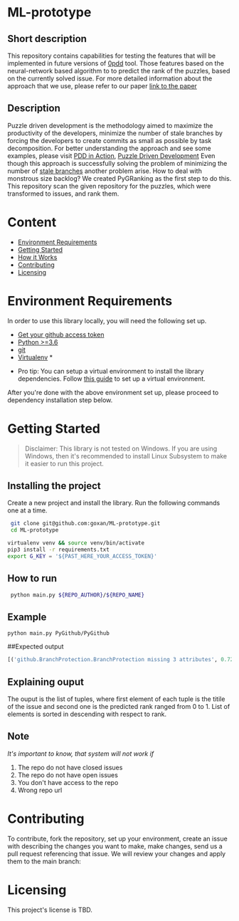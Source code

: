 # ML-prototype


## Short description
This repository contains capabilities for testing the features that will be implemented in future versions of [0pdd](https://github.com/yegor256/0pdd) tool. Those features based on the neural-network based algorithm to to predict the rank of the puzzles, based on the currently solved issue. For more detailed information about the approach that we use, please refer to our paper [link to the paper]()

## Description
Puzzle driven development is the methodology aimed to maximize the productivity of the developers, minimize the number of stale branches by forcing the developers to create commits as small as possible by task decomposition. For better understanding the approach and see some examples, please visit [PDD in Action](https://www.yegor256.com/2017/04/05/pdd-in-action.html), [Puzzle Driven Development](https://www.yegor256.com/2010/03/04/pdd.html)
Even though this approach is successfully solving the problem of minimizing the number of [stale branches](https://stackoverflow.com/questions/29112156/what-is-a-stale-git-branch) another problem arise. How to deal with monstrous size backlog? We created PyGRanking as the first step to do this. This repository scan the given repository for the puzzles, which were transformed to issues, and rank them.   


# Content

- [Environment Requirements](#environment-requirements)
- [Getting Started](#getting-started)
- [How it Works](#how-it-works)
- [Contributing](#contributing)
- [Licensing](#licensing)


# Environment Requirements

In order to use this library locally, you will need the following set up.

- [Get your github access token](https://github.com/settings/tokens)
- [Python >=3.6](https://www.python.org/downloads/)
- [git](https://git-scm.com/downloads)
- [Virtualenv](https://pypi.org/project/virtualenv/) *
* Pro tip: You can setup a virtual environment to install the library dependencies. Follow [this guide](https://docs.python-guide.org/dev/virtualenvs/) to set up a virtual environment.

After you're done with the above environment set up, please proceed to dependency installation step below.

# Getting Started

> Disclaimer: This library is not tested on Windows. If you are using Windows, then it's recommended to install Linux Subsystem to make it easier to run this project.

## Installing the project

Create a new project and install the library. Run the following commands one at a time.

```sh
 git clone git@github.com:goxan/ML-prototype.git
 cd ML-prototype
 ```
 
 ```sh
 virtualenv venv && source venv/bin/activate
 pip3 install -r requirements.txt
 export G_KEY = '${PAST_HERE_YOUR_ACCESS_TOKEN}'
 ```
## How to run 

 ```sh
  python main.py ${REPO_AUTHOR}/${REPO_NAME}
 ```
 
## Example
 ```
 python main.py PyGithub/PyGithub
 ```
 
 ##Expected output
 ```python
[('github.BranchProtection.BranchProtection missing 3 attributes', 0.7212354), ('Adding a team with permission to a repository is failing', 0.6985797), ('Provide a way to make a "raw" request', 0.6701817), ('Getting new commits sha after merging of pull request ', 0.65503913), ('From issue ID, how do I get Project > Card name?', 0.6337153), ('Feature request: Github template repo', 0.632738), ('GPG signatures for source validation', 0.6323918), ('A property to access the `assets` field of release (#1898)', 0.62886816), ('github.GithubException.UnknownObjectException: 404 {“message”: “Not Found”,', 0.62135214), ('Add a bunch of missing urllib.parse.quote calls', 0.6212146), ('Support for github apps', 0.6181993), ('Add support for merge-upstream Repository action', 0.61599404), ('Clarify `github.Commit` vs `github.GitCommit`', 0.614295), ('Way to get all the installed GitHub apps in the org', 0.61175317), ('Test recorder adds wrong string for token authorization', 0.6088931), ('how to get when a commit is pushed to a pullrequest object', 0.60818), ('Return MainClass.Github.get_installation(id)', 0.6079036), ('Store URL to the repository in GithubException', 0.605236), ('get followers of specific repository', 0.6015458), ('Add link to more examples', 0.5986642), ('Adds support to create repository from a template', 0.594998), ('Include GitHub App usage in doc/examples', 0.5945333), ('Support full GitHub app authentication', 0.5924947), ('top-level directory in tarball is different when using `get_latest_release()` than on the tags page', 0.59231365), ('OAuth access token Failure Errors are Masked', 0.59200287), ('Fix missing parameter to exceptions in GithubIntegration', 0.5919905), ('Add support to self-hosted runner to organization level', 0.5888481), ('github/MainClass: Fix GitHubException instantiation', 0.5886355), ('Update Installation object with attributes and related methods', 0.58717597), ('Support for github enterprise pre-receive-hooks', 0.58705556), ('total number of pages in paginatedList', 0.58675563), ('Bad Github App auth raises generic exception, not BadCredentialsException', 0.5858892), ('Support  application/vnd.github.VERSION.diff', 0.5849661), ('Return None for get_readme()', 0.5849167), ('Add new features to organizations.py for edit fuction', 0.58355594), ('Adding authorize credentials listing and delete in a organisation', 0.5814374), ('Handling new milestone and label events', 0.58126104), ('add ldap_dn attribute for teams, as described in https://developer.gi…', 0.5809108), ('Potential enhancement working with forks', 0.5792018), ('making PyGithub citable', 0.57819194), ("Add support for the 'visibility' attribute on the Repository object", 0.5769442), ('Question: see if an issue is linked to a project. ', 0.57625973), ('How to get the diff of a pull request?', 0.5758072), ('how to get branch protection rules/ or branch protection', 0.57470924), ('No examples or documentation around working with pull request reviews', 0.57422185), ('GET /repositories endpoint on Github iterate over paginated list is slow', 0.57255644), ('GithubIntegration with APP specific APIs', 0.5721416), ('how to disable/enable github actions on repo', 0.5704203), ('PyGithub should provide means to throttle API requests', 0.568908), ('Make datetime objects timezone-aware', 0.568256), ('Rate.reset is missing a timezone', 0.56670105), ('Sporadically Git tree creation failure due to `base_tree is not a valid tree oid`', 0.5654842), ('ContentFile: file like', 0.5647599), ('GithubIntegration: Could not deserialize key data', 0.5636343),...]
 ```
 
 ## Explaining ouput
 The ouput is the list of tuples, where first element of each tuple is the titile of the issue and second one is the predicted rank ranged from 0 to 1. List of elements is sorted in descending with respect to rank.
 
## Note 
 *It's important to know, that system will not work if* 
1. The repo do not have closed issues
2. The repo do not have open issues
3. You don't have access to the repo
4. Wrong repo url
 
# Contributing

To contribute, fork the repository, set up your environment, create an issue with describing the changes you want to make, make changes, send us a pull request referencing that issue. We will review your changes and apply them to the main branch:

# Licensing

This project's license is TBD.


